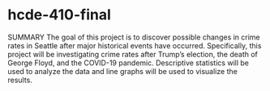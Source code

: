# hcde-410-final

SUMMARY
The goal of this project is to discover possible changes in crime rates in Seattle after major historical events have occurred. Specifically, this project will be investigating crime rates after Trump’s election, the death of George Floyd, and the COVID-19 pandemic. Descriptive statistics will be used to analyze the data and line graphs will be used to visualize the results.